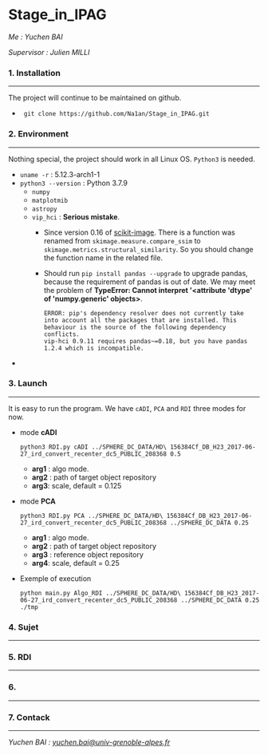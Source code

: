 # Stage_in_IPAG

*Me : Yuchen BAI*

*Supervisor : Julien MILLI*

### 1. Installation

---------

The project will continue to be maintained on github.

* ``` git clone https://github.com/Na1an/Stage_in_IPAG.git```

### 2. Environment

----------

Nothing special, the project should work in all Linux OS. ```Python3``` is needed.

* ```uname -r``` : 5.12.3-arch1-1
* ```python3 --version``` : Python 3.7.9
  * ```numpy```
  * ```matplotmib```
  * ```astropy```
  * ```vip_hci``` : **Serious mistake**. 
    * Since version 0.16 of [scikit-image](https://scikit-image.org/). There is a function was renamed from `skimage.measure.compare_ssim` to `skimage.metrics.structural_similarity`. So you should change the function name in the related file. 
    
    * Should run ```pip install pandas --upgrade``` to upgrade pandas, because the requirement of pandas is out of date. We may meet the problem of **TypeError: Cannot interpret '<attribute 'dtype' of 'numpy.generic' objects>**. 
    
      ```
      ERROR: pip's dependency resolver does not currently take into account all the packages that are installed. This behaviour is the source of the following dependency conflicts.
      vip-hci 0.9.11 requires pandas~=0.18, but you have pandas 1.2.4 which is incompatible.
      ```
* 

### 3. Launch

--------

It is easy to run the program. We have ```cADI```, ```PCA``` and ```RDI``` three modes for now.

* mode **cADI**

  ```
  python3 RDI.py cADI ../SPHERE_DC_DATA/HD\ 156384Cf_DB_H23_2017-06-27_ird_convert_recenter_dc5_PUBLIC_208368 0.5
  ```

  * **arg1** : algo mode. 
  * **arg2** : path of target object repository
  * **arg3**: scale, default = 0.125

* mode **PCA** 

  ```
  python3 RDI.py PCA ../SPHERE_DC_DATA/HD\ 156384Cf_DB_H23_2017-06-27_ird_convert_recenter_dc5_PUBLIC_208368 ../SPHERE_DC_DATA 0.25
  ```

  * **arg1** : algo mode. 
  * **arg2** : path of target object repository
  * **arg3** : reference object repository
  * **arg4**: scale, default = 0.25

* Exemple of execution

  ```
  python main.py Algo_RDI ../SPHERE_DC_DATA/HD\ 156384Cf_DB_H23_2017-06-27_ird_convert_recenter_dc5_PUBLIC_208368 ../SPHERE_DC_DATA 0.25 ./tmp                                                                                                 
  ```



### 4. Sujet

--------



### 5. RDI

-------



### 6. 

-------



### 7. Contack

--------

*Yuchen BAI : yuchen.bai@univ-grenoble-alpes.fr* 